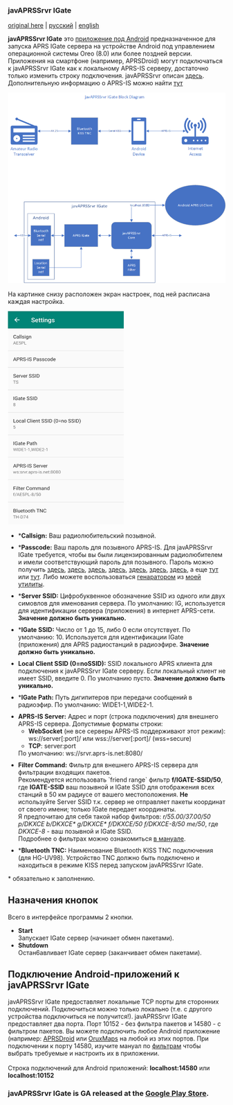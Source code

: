 ### javAPRSSrvr IGate

[original here](http://www.ae5pl.net/javAPRSSrvrIGate.aspx) | [русский](Russian.md) | [english](Readme.md)    

**javAPRSSrvr IGate** это <a href="https://play.google.com/store/apps/details?id=net.ae5pl.javaprssrvrigate">приложение под Android</a> предназначенное для запуска APRS IGate сервера на устройстве Android под управлением операционной системы Oreo (8.0) или более поздней версии.
    Приложения на смартфоне (например, APRSDroid) могут подключаться к javAPRSSrvr IGate как к локальному APRS-IS серверу, достаточно только изменить строку подключения.
        javAPRSSrvr описан <a href="http://www.aprs-is.net/javAPRSSrvr">здесь</a>.  Дополнительную информацию о APRS-IS можно найти <a href="http://www.aprs-is.net">тут</a>

<img src="javAPRSSrvrIGateBlock.png"/>
    <p>
        На картинке снизу расположен экран настроек, под ней расписана каждая настройка.
    </p>
    <img src="javAPRSSrvrIGate_Settings.jpg" alt="Settings" style="height: 492px; width: 268px" />
    <ul >
        <li style="margin-top:10px">*<strong>Callsign:</strong> Ваш радиолюбительский позывной.</li>
        <li style="margin-top:10px">*<strong>Passcode:</strong> Ваш пароль для позывного APRS-IS. Для javAPRSSrvr IGate требуется, чтобы вы были лицензированным радиолюбителем и имели соответствующий пароль для позывного. Пароль можно получить <a href="https://apps.magicbug.co.uk/passcode/">здесь</a>, <a href="http://n5dux.com/ham/aprs-passcode/">здесь</a>, <a href="https://aprs.do3sww.de/">здесь</a>, <a href="https://www.pb1sam.be/passcode/">здесь</a>, <a href="https://www.iz3mez.it/aprs-passcode/">здесь</a>, <a href="https://callpass.kf5jwc.us/">здесь</a>, <a href="https://www.george-smart.co.uk/aprs/aprs_callpass/">здесь</a>, а еще <a href="http://doppelklix.de/wordpress/wp-includes/APRS-Passcode/index.php">тут</a> или <a href="http://rk1at.ru/aprs/">тут</a>. Либо можете воспользоваться <a href="https://htmlpreview.github.io/?https://raw.githubusercontent.com/dkxce/APRSCodeGen/main/APRSCodeGen.html">генаратором</a> из <a href="https://github.com/dkxce/APRSCodeGen">моей утилиты</a>.</li>
        <li style="margin-top:10px">*<strong>Server SSID:</strong> Цифробуквенное обозначение SSID из одного или двух симовлов для именования сервера. По умолчанию: IG, используется для идентификации сервера (приложения) в интернет APRS-сети. <strong>Значение должно быть уникально.</strong></li>
        <li style="margin-top:10px">*<strong>IGate SSID:</strong> Число от 1 до 15, либо 0 если отсутствует. По умолчанию: 10. Используется для идентификации IGate (приложения) для APRS радиостанций в радиоэфире. <strong>Значение должно быть уникально.</strong></li>
        <li style="margin-top:10px"><strong>Local Client SSID (0=noSSID):</strong> SSID локального APRS клиента для подключения к javAPRSSrvr IGate серверу. Если локальный клиент не имеет SSID, введите 0. По умолчанию пусто. <strong>Значение должно быть уникально.</strong></li>
        <li style="margin-top:10px">*<strong>IGate Path:</strong> Путь дигипитеров при передачи сообщений в радиоэфир. По умолчанию: WIDE1-1,WIDE2-1.</li>
        <li style="margin-top:10px"><strong>APRS-IS Server:</strong> Адрес и порт (строка подключения) для внешнего APRS-IS сервера. Допустимые форматы строки:
            <ul>
                <li><strong>WebSocket</strong> (не все серверы APRS-IS поддерживают этот режим): ws://server[:port]/ или wss://server[:port]/ (wss=secure)</li>
                <li><strong>TCP</strong>: server:port</li>
            </ul>
            По умолчанию: ws://srvr.aprs-is.net:8080/</li>
        <li style="margin-top:10px">
            <strong>Filter Command:</strong> Фильтр для внешнего APRS-IS сервера для фильтрации входящих пакетов.<br />
            Рекомендуется использовать `friend range` фильтр <b>f/IGATE-SSID/50</b>, где <b>IGATE-SSID</b> ваш позывной и IGate SSID для отображения всех станций в 50 км радиусе от вашего местоположения. <strong>Не</strong> используйте Server SSID т.к. сервер не отправляет пакеты координат от своего имени; только IGate передает координаты. <br /> Я предпочитаю для себя такой набор фильтров: <i>r/55.00/37.00/50 p/DKXCE b/DKXCE* g/DKXCE* f/DKXCE/50 f/DKXCE-8/50 me/50</i>, где <i>DKXCE-8</i> - ваш позывной и IGate SSID.<br />
            Подробнее о фильтрах можно ознакомиться <a href="http://www.aprs-is.net/javAPRSFilter.aspx">в мануале</a>.
        </li>
        <li style="margin-top:10px">*<strong>Bluetooth TNC:</strong> Наименование Bluetooth KISS TNC подключения (для HG-UV98). Устройство TNC должно быть подключено и находиться в режиме KISS перед запуском javAPRSSrvr IGate.</li>
    </ul>
    <p>
        * обязательно к заполнению.
    </p>
    <h2>Назначения кнопок</h2>
    <p>
        Всего в интерфейсе программы 2 кнопки.</p>
    <ul>
        <li><strong>Start</strong><br />Запускает IGate сервер (начинает обмен пакетами).</li>
        <li><strong>Shutdown</strong><br />Остан6авливает IGate сервер (заканчивает обмен пакетами).</li>
    </ul>
    <h2>Подключение Android-приложений к javAPRSSrvr IGate</h2>
    <p>
        javAPRSSrvr IGate предоставляет локальные TCP порты для сторонних подключений. Подключиться можно только локально (т.е. с другого устройства подключиться не получится!).
        javAPRSSrvr IGate предоставляет два порта. Порт 10152 - без фильтра пакетов и 14580 - с фильтром пакетов.
    Вы можете подключить любое Android приложение (например: <a href="https://aprsdroid.org/">APRSDroid</a> или <a href="https://www.oruxmaps.com/cs/en/">OruxMaps</a> на любой из этих портов. При подключении к порту 14580, изучите мануал по <a href="http://www.aprs-is.net/javAPRSFilter.aspx">фильтрам</a> чтобы выбрать требуемые и настроить их в приложении.</br></br>
    Строка подключений для Android приложений: <b>localhost:14580</b> или <b>localhost:10152</b>
    </p>
    <h3>javAPRSSrvr IGate is GA released at the <a href="https://play.google.com/store/apps/details?id=net.ae5pl.javaprssrvrigate">Google Play Store</a>.</h3>
